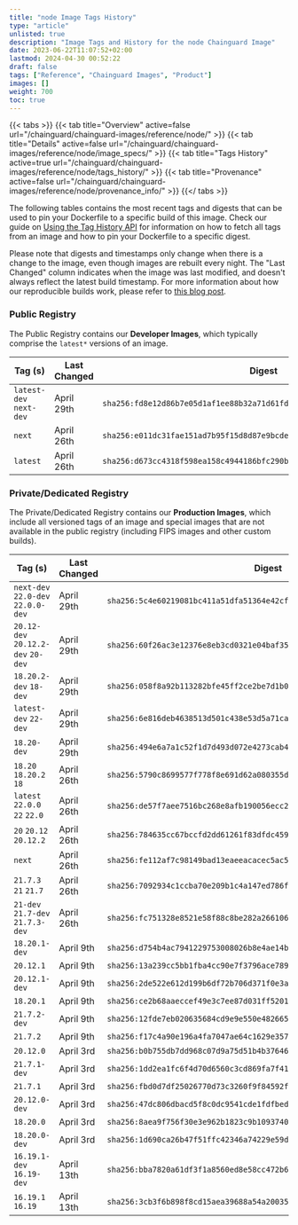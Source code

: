```yaml
---
title: "node Image Tags History"
type: "article"
unlisted: true
description: "Image Tags and History for the node Chainguard Image"
date: 2023-06-22T11:07:52+02:00
lastmod: 2024-04-30 00:52:22
draft: false
tags: ["Reference", "Chainguard Images", "Product"]
images: []
weight: 700
toc: true
---
```


{{< tabs >}}
{{< tab title="Overview" active=false url="/chainguard/chainguard-images/reference/node/" >}}
{{< tab title="Details" active=false url="/chainguard/chainguard-images/reference/node/image_specs/" >}}
{{< tab title="Tags History" active=true url="/chainguard/chainguard-images/reference/node/tags_history/" >}}
{{< tab title="Provenance" active=false url="/chainguard/chainguard-images/reference/node/provenance_info/" >}}
{{</ tabs >}}

The following tables contains the most recent tags and digests that can be used to pin your Dockerfile to a specific build of this image. Check our guide on [Using the Tag History API](/chainguard/chainguard-images/using-the-tag-history-api/) for information on how to fetch all tags from an image and how to pin your Dockerfile to a specific digest.

Please note that digests and timestamps only change when there is a change to the image, even though images are rebuilt every night. The "Last Changed" column indicates when the image was last modified, and doesn't always reflect the latest build timestamp. For more information about how our reproducible builds work, please refer to [this blog post](https://www.chainguard.dev/unchained/reproducing-chainguards-reproducible-image-builds).

### Public Registry
The Public Registry contains our **Developer Images**, which typically comprise the `latest*` versions of an image.

| Tag (s)                  | Last Changed | Digest                                                                    |
|--------------------------|--------------|---------------------------------------------------------------------------|
|  `latest-dev` `next-dev` | April 29th   | `sha256:fd8e12d86b7e05d1af1ee88b32a71d61fd6893a99a493c78d736a1ab3c7bdb91` |
|  `next`                  | April 26th   | `sha256:e011dc31fae151ad7b95f15d8d87e9bcdef774460d10e388dd49c748da0c31f8` |
|  `latest`                | April 26th   | `sha256:d673cc4318f598ea158c4944186bfc290b5bbbc465dc8ae5533ab5959aeaef92` |


### Private/Dedicated Registry
The Private/Dedicated Registry contains our **Production Images**, which include all versioned tags of an image and special images that are not available in the public registry (including FIPS images and other custom builds).

| Tag (s)                             | Last Changed | Digest                                                                    |
|-------------------------------------|--------------|---------------------------------------------------------------------------|
|  `next-dev` `22.0-dev` `22.0.0-dev` | April 29th   | `sha256:5c4e60219081bc411a51dfa51364e42cf351022b0cb4c6a9308bcc670349f07b` |
|  `20.12-dev` `20.12.2-dev` `20-dev` | April 29th   | `sha256:60f26ac3e12376e8eb3cd0321e04baf3526a29d69cd0dbeff727b08ea9b2cd50` |
|  `18.20.2-dev` `18-dev`             | April 29th   | `sha256:058f8a92b113282bfe45ff2ce2be7d1b06e1852cc1c3314b54b5eeca9fe1e810` |
|  `latest-dev` `22-dev`              | April 29th   | `sha256:6e816deb4638513d501c438e53d5a71ca6446951a2d4573dd2300e4430e70a91` |
|  `18.20-dev`                        | April 29th   | `sha256:494e6a7a1c52f1d7d493d072e4273cab4291179a6e7238b1131addf9b36b48c4` |
|  `18.20` `18.20.2` `18`             | April 26th   | `sha256:5790c8699577f778f8e691d62a080355da117db29596a489fd6093dac74ad4fe` |
|  `latest` `22.0.0` `22` `22.0`      | April 26th   | `sha256:de57f7aee7516bc268e8afb190056ecc2d08ae666d18f9f040d3e8e29905b55a` |
|  `20` `20.12` `20.12.2`             | April 26th   | `sha256:784635cc67bccfd2dd61261f83dfdc459005c29184080411488582ed378fbc26` |
|  `next`                             | April 26th   | `sha256:fe112af7c98149bad13eaeeacacec5ac561f76349d06ec571832b476688d8765` |
|  `21.7.3` `21` `21.7`               | April 26th   | `sha256:7092934c1ccba70e209b1c4a147ed786fe1a910e58f45e07815ab22c5a410f6b` |
|  `21-dev` `21.7-dev` `21.7.3-dev`   | April 26th   | `sha256:fc751328e8521e58f88c8be282a266106f96c97d164d7af9246b6d77751d5e7e` |
|  `18.20.1-dev`                      | April 9th    | `sha256:d754b4ac7941229753008026b8e4ae14bac29e0a7d3f2388b2ee23945fb7e24c` |
|  `20.12.1`                          | April 9th    | `sha256:13a239cc5bb1fba4cc90e7f3796ace78930915c61f8f3b5a9c9c25df8d4d12a2` |
|  `20.12.1-dev`                      | April 9th    | `sha256:2de522e612d199b6df72b706d371f0e3a206d5bbd5f8f721c006fa4af5c67c1f` |
|  `18.20.1`                          | April 9th    | `sha256:ce2b68aaeccef49e3c7ee87d031ff52010c376bf99424d9d08251a503354adbc` |
|  `21.7.2-dev`                       | April 9th    | `sha256:12fde7eb020635684cd9e9e550e4826656c1006f5b549210048a79a8c6c9c25b` |
|  `21.7.2`                           | April 9th    | `sha256:f17c4a90e196a4fa7047ae64c1629e3577ebd45470029a1970a9c1a5a86aa529` |
|  `20.12.0`                          | April 3rd    | `sha256:b0b755db7dd968c07d9a75d51b4b3764679bb1183a629314837cc143b2b486bb` |
|  `21.7.1-dev`                       | April 3rd    | `sha256:1dd2ea1fc6f4d70d6560c3cd869fa7f4168556f0b4f22535998c690a2bea5767` |
|  `21.7.1`                           | April 3rd    | `sha256:fbd0d7df25026770d73c3260f9f84592f1aabc592bca01b9714b2461f7e09a42` |
|  `20.12.0-dev`                      | April 3rd    | `sha256:47dc806dbacd5f8c0dc9541cde1fdfbedead308f4a9bbb69d448b8cbaad2c072` |
|  `18.20.0`                          | April 3rd    | `sha256:8aea9f756f30e3e962b1823c9b1093740c67cf8c2dcb5b855b3516e3a7f55bf4` |
|  `18.20.0-dev`                      | April 3rd    | `sha256:1d690ca26b47f51ffc42346a74229e59d6b862eca58e2e4bf4de75b78a1cd6c1` |
|  `16.19.1-dev` `16.19-dev`          | April 13th   | `sha256:bba7820a61df3f1a8560ed8e58cc472b63bde7211a28c53408ddc037de324b39` |
|  `16.19.1` `16.19`                  | April 13th   | `sha256:3cb3f6b898f8cd15aea39688a54a20035e0f62fed358799fcd162283f535bb54` |

